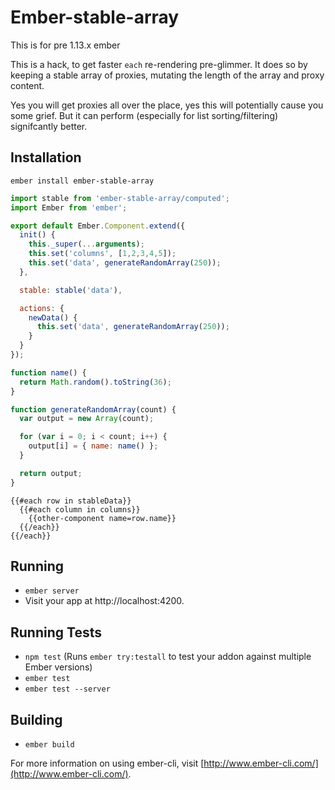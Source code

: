 # Ember-stable-array

This is for pre 1.13.x ember

This is a hack, to get faster `each` re-rendering pre-glimmer.  It does so by
keeping a stable array of proxies, mutating the length of the array and proxy
content.

Yes you will get proxies all over the place, yes this will potentially cause
you some grief. But it can perform (especially for list sorting/filtering)
signifcantly better.

## Installation

`ember install ember-stable-array`

```js
import stable from 'ember-stable-array/computed';
import Ember from 'ember';

export default Ember.Component.extend({
  init() {
    this._super(...arguments);
    this.set('columns', [1,2,3,4,5]);
    this.set('data', generateRandomArray(250));
  },

  stable: stable('data'),

  actions: {
    newData() {
      this.set('data', generateRandomArray(250));
    }
  }
});

function name() {
  return Math.random().toString(36);
}

function generateRandomArray(count) {
  var output = new Array(count);

  for (var i = 0; i < count; i++) {
    output[i] = { name: name() };
  }

  return output;
}
```

```
{{#each row in stableData}}
  {{#each column in columns}}
    {{other-component name=row.name}}
  {{/each}}
{{/each}}
```

## Running

* `ember server`
* Visit your app at http://localhost:4200.

## Running Tests

* `npm test` (Runs `ember try:testall` to test your addon against multiple Ember versions)
* `ember test`
* `ember test --server`

## Building

* `ember build`

For more information on using ember-cli, visit [http://www.ember-cli.com/](http://www.ember-cli.com/).

